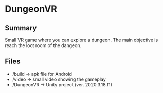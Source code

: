# DungeonVR

## Summary
Small VR game where you can explore a dungeon. The main objective is reach the loot room of the dangeon.

## Files
- /build -> apk file for Android 
- /video -> small video showing the gameplay
- /DungeonVR -> Unity project (ver. 2020.3.18.f1)


